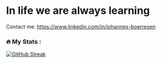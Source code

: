 <h1>In life we are always learning</h1>

Contact me: https://www.linkedin.com/in/johannes-boerresen

### :fire: My Stats :



[![GitHub Streak](https://github-readme-streak-stats.herokuapp.com?user=NTh1nk&theme=nightowl&hide_border=true&border_radius=)](https://git.io/streak-stats)

